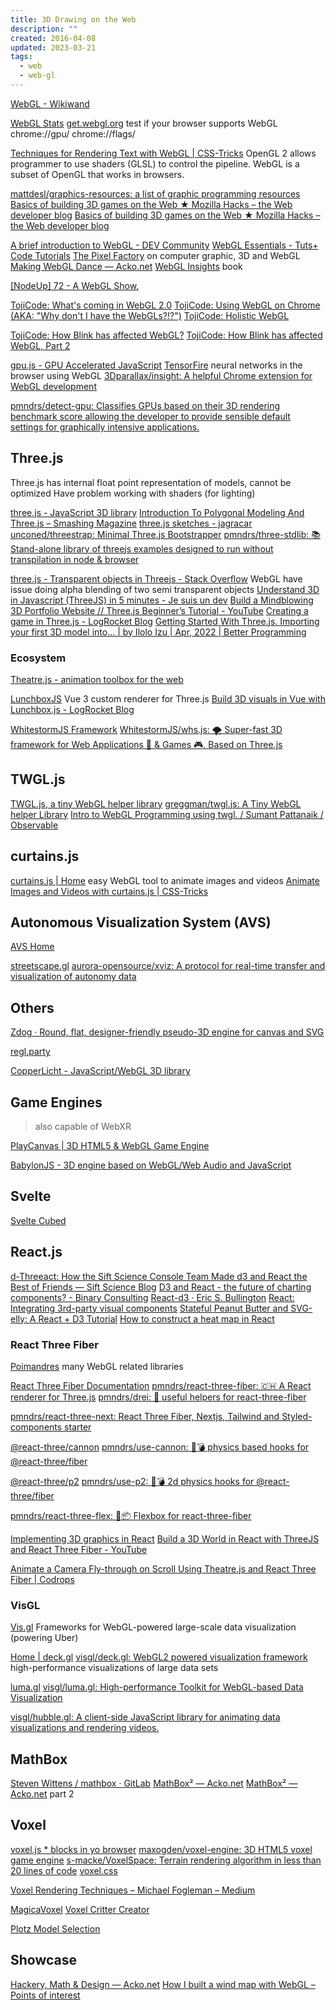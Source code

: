 ```yaml
---
title: 3D Drawing on the Web
description: ""
created: 2016-04-08
updated: 2023-03-21
tags:
  - web
  - web-gl
---
```


[WebGL - Wikiwand](https://www.wikiwand.com/en/WebGL)

[WebGL Stats](http://webglstats.com/)
[get.webgl.org](http://get.webgl.org/) test if your browser supports WebGL
chrome://gpu/
chrome://flags/

[Techniques for Rendering Text with WebGL | CSS-Tricks](https://css-tricks.com/techniques-for-rendering-text-with-webgl/)
OpenGL 2 allows programmer to use shaders (GLSL) to control the pipeline. WebGL is a subset of OpenGL that works in browsers.

[mattdesl/graphics-resources: a list of graphic programming resources](https://github.com/mattdesl/graphics-resources)
[Basics of building 3D games on the Web ★ Mozilla Hacks – the Web developer blog](https://hacks.mozilla.org/2016/06/basics-of-building-3d-games-on-the-web/)
[Basics of building 3D games on the Web ★ Mozilla Hacks – the Web developer blog](https://hacks.mozilla.org/2016/06/basics-of-building-3d-games-on-the-web/)

[A brief introduction to WebGL - DEV Community](https://dev.to/santosharron/a-brief-introduction-to-webgl-20md)
[WebGL Essentials - Tuts+ Code Tutorials](http://code.tutsplus.com/series/webgl-essentials--net-35335)
[The Pixel Factory](http://acko.net/files/gltalks/pixelfactory/online.html) on computer graphic, 3D and WebGL
[Making WebGL Dance — Acko.net](http://acko.net/tv/webglmath/)
[WebGL Insights](http://webglinsights.com/) book

[[NodeUp] 72 - A WebGL Show.](http://nodeup.com/seventytwo)

[TojiCode: What's coming in WebGL 2.0](http://blog.tojicode.com/2013/09/whats-coming-in-webgl-20.html)
[TojiCode: Using WebGL on Chrome (AKA: "Why don't I have the WebGLs?!?")](http://blog.tojicode.com/2013/11/the-state-of-webgl-on-chrome-aka-why.html)
[TojiCode: Holistic WebGL](http://blog.tojicode.com/2013/08/holistic-webgl.html)

[TojiCode: How Blink has affected WebGL?](http://blog.tojicode.com/2013/05/how-blink-has-affected-webgl.html)
[TojiCode: How Blink has affected WebGL, Part 2](http://blog.tojicode.com/2014/02/how-blink-has-affected-webgl-part-2.html)

[gpu.js - GPU Accelerated JavaScript](http://gpu.rocks/)
[TensorFire](https://tenso.rs/) neural networks in the browser using WebGL
[3Dparallax/insight: A helpful Chrome extension for WebGL development](https://github.com/3Dparallax/insight/)

[pmndrs/detect-gpu: Classifies GPUs based on their 3D rendering benchmark score allowing the developer to provide sensible default settings for graphically intensive applications.](https://github.com/pmndrs/detect-gpu)

## Three.js

Three.js has internal float point representation of models, cannot be optimized
Have problem working with shaders (for lighting)

[three.js - JavaScript 3D library](http://threejs.org/)
[Introduction To Polygonal Modeling And Three.js – Smashing Magazine](http://www.smashingmagazine.com/2013/09/introduction-to-polygonal-modeling-and-three-js/)
[three.js sketches - jagracar](https://jagracar.com/threejsSketches.php)
[unconed/threestrap: Minimal Three.js Bootstrapper](https://github.com/unconed/threestrap)
[pmndrs/three-stdlib: 📚 Stand-alone library of threejs examples designed to run without transpilation in node & browser](https://github.com/pmndrs/three-stdlib)

[three.js - Transparent objects in Threejs - Stack Overflow](https://stackoverflow.com/questions/15994944/transparent-objects-in-threejs) WebGL have issue doing alpha blending of two semi transparent objects
[Understand 3D in Javascript (ThreeJS) in 5 minutes - Je suis un dev](https://www.jesuisundev.com/en/understand-threejs/)
[Build a Mindblowing 3D Portfolio Website // Three.js Beginner’s Tutorial - YouTube](https://www.youtube.com/watch?v=Q7AOvWpIVHU)
[Creating a game in Three.js - LogRocket Blog](https://blog.logrocket.com/creating-game-three-js/)
[Getting Started With Three.js. Importing your first 3D model into… | by Ilolo Izu | Apr, 2022 | Better Programming](https://betterprogramming.pub/getting-started-with-three-js-7a9031379847)

### Ecosystem

[Theatre.js - animation toolbox for the web](https://www.theatrejs.com/)

[LunchboxJS](https://lunchboxjs.com/) Vue 3 custom renderer for Three.js
[Build 3D visuals in Vue with Lunchbox.js - LogRocket Blog](https://blog.logrocket.com/build-3d-visuals-vue-lunchbox-js/)

[WhitestormJS Framework](https://github.com/WhitestormJS)
[WhitestormJS/whs.js: 🌪 Super-fast 3D framework for Web Applications 🥇 & Games 🎮. Based on Three.js](https://github.com/WhitestormJS/whs.js)

## TWGL.js

[TWGL.js, a tiny WebGL helper library](https://twgljs.org/)
[greggman/twgl.js: A Tiny WebGL helper Library](https://github.com/greggman/twgl.js/)
[Intro to WebGL Programming using twgl. / Sumant Pattanaik / Observable](https://observablehq.com/@spattana/intro-to-webgl-programming-using-twgl)

## curtains.js

[curtains.js | Home](https://www.martin-laxenaire.fr/libs/curtainsjs/) easy WebGL tool to animate images and videos
[Animate Images and Videos with curtains.js | CSS-Tricks](https://css-tricks.com/animate-images-and-videos-with-curtains-js/)

## Autonomous Visualization System (AVS)

[AVS Home](https://avs.auto/#/)

[streetscape.gl](https://avs.auto/#/streetscape.gl/overview/introduction)
[aurora-opensource/xviz: A protocol for real-time transfer and visualization of autonomy data](https://github.com/aurora-opensource/xviz)

## Others

[Zdog · Round, flat, designer-friendly pseudo-3D engine for canvas and SVG](https://zzz.dog/)

[regl.party](http://regl.party/)

[CopperLicht - JavaScript/WebGL 3D library](https://www.ambiera.com/copperlicht/index.html)

## Game Engines

> also capable of WebXR

[PlayCanvas | 3D HTML5 & WebGL Game Engine](https://playcanvas.com/)

[BabylonJS - 3D engine based on WebGL/Web Audio and JavaScript](http://www.babylonjs.com/)

## Svelte

[Svelte Cubed](https://svelte-cubed.vercel.app/)

## React.js

[d-Threeact: How the Sift Science Console Team Made d3 and React the Best of Friends — Sift Science Blog](http://blog.siftscience.com/blog/2015/4/6/d-threeact-how-sift-science-made-d3-react-besties)
[D3 and React - the future of charting components? - Binary Consulting](http://10consulting.com/2014/02/19/d3-plus-reactjs-for-charting/)
[React-d3 · Eric S. Bullington](https://ericbullington.com/blog/2014/11/16/react-d3-charts/)
[React: Integrating 3rd-party visual components](http://yaymedia.net/?p=1571)
[Stateful Peanut Butter and SVG-elly: A React + D3 Tutorial](https://codeburst.io/stateful-peanut-butter-and-svg-elly-a-react-d3-tutorial-c959f5a9ed49)
[How to construct a heat map in React](https://www.freecodecamp.org/news/a-heat-map-implementation-in-typescript/amp/)

### React Three Fiber

[Poimandres](https://github.com/pmndrs?type=source) many WebGL related libraries

[React Three Fiber Documentation](https://docs.pmnd.rs/react-three-fiber/getting-started/introduction)
[pmndrs/react-three-fiber: 🇨🇭 A React renderer for Three.js](https://github.com/pmndrs/react-three-fiber)
[pmndrs/drei: 🥉 useful helpers for react-three-fiber](https://github.com/pmndrs/drei)

[pmndrs/react-three-next: React Three Fiber, Nextjs, Tailwind and Styled-components starter](https://github.com/pmndrs/react-three-next)

[@react-three/cannon](https://cannon.pmnd.rs/#/)
[pmndrs/use-cannon: 👋💣 physics based hooks for @react-three/fiber](https://github.com/pmndrs/use-cannon)

[@react-three/p2](https://p2.pmnd.rs/)
[pmndrs/use-p2: 👋💣 2d physics hooks for @react-three/fiber](https://github.com/pmndrs/use-p2)

[pmndrs/react-three-flex: 💪📦 Flexbox for react-three-fiber](https://github.com/pmndrs/react-three-flex)

[Implementing 3D graphics in React](https://blog.openreplay.com/implementing-3d-graphics-in-react/)
[Build a 3D World in React with ThreeJS and React Three Fiber - YouTube](https://www.youtube.com/watch?v=9ZEjSxDRIik)

[Animate a Camera Fly-through on Scroll Using Theatre.js and React Three Fiber | Codrops](https://tympanus.net/codrops/2023/02/14/animate-a-camera-fly-through-on-scroll-using-theatre-js-and-react-three-fiber/)

### VisGL

[Vis.gl](https://github.com/visgl?type=source)
Frameworks for WebGL-powered large-scale data visualization (powering Uber)

[Home | deck.gl](https://deck.gl/)
[visgl/deck.gl: WebGL2 powered visualization framework](https://github.com/visgl/deck.gl) high-performance visualizations of large data sets

[luma.gl](https://luma.gl/)
[visgl/luma.gl: High-performance Toolkit for WebGL-based Data Visualization](https://github.com/visgl/luma.gl)

[visgl/hubble.gl: A client-side JavaScript library for animating data visualizations and rendering videos.](https://github.com/visgl/hubble.gl)

## MathBox

[Steven Wittens / mathbox · GitLab](https://gitgud.io/unconed/mathbox)
[MathBox² — Acko.net](http://acko.net/blog/mathbox2/)
[MathBox² — Acko.net](http://acko.net/blog/mathbox2-pt2/) part 2

## Voxel

[voxel.js \* blocks in yo browser](http://voxeljs.com/)
[maxogden/voxel-engine: 3D HTML5 voxel game engine](https://github.com/maxogden/voxel-engine#api)
[s-macke/VoxelSpace: Terrain rendering algorithm in less than 20 lines of code](https://github.com/s-macke/VoxelSpace)
[voxel.css](http://www.voxelcss.com/)

[Voxel Rendering Techniques – Michael Fogleman – Medium](https://medium.com/@fogleman/voxel-rendering-techniques-fa8d869457ca)

[MagicaVoxel](https://ephtracy.github.io/#ss-carousel_ss)
[Voxel Critter Creator](http://voxelbuilder.com/)

[Plotz Model Selection](https://www.plotz.co.uk/)

## Showcase

[Hackery, Math & Design — Acko.net](http://acko.net/)
[How I built a wind map with WebGL – Points of interest](https://blog.mapbox.com/how-i-built-a-wind-map-with-webgl-b63022b5537f)
